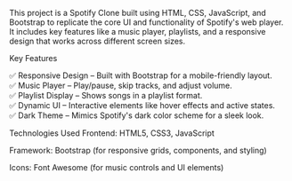 This project is a Spotify Clone built using HTML, CSS, JavaScript, and Bootstrap to replicate the core UI and functionality of Spotify's web player. It includes key features like a music player, playlists, and a responsive design that works across different screen sizes.

Key Features<br>

✅ Responsive Design – Built with Bootstrap for a mobile-friendly layout.<br>
✅ Music Player – Play/pause, skip tracks, and adjust volume.<br>
✅ Playlist Display – Shows songs in a playlist format.<br>
✅ Dynamic UI – Interactive elements like hover effects and active states.<br>
✅ Dark Theme – Mimics Spotify's dark color scheme for a sleek look.<br>

Technologies Used
Frontend: HTML5, CSS3, JavaScript<br>

Framework: Bootstrap (for responsive grids, components, and styling)<br>

Icons: Font Awesome (for music controls and UI elements)<br>
